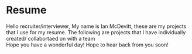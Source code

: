 # Resume
Hello recruiter/interviewer, 
My name is Ian McDevitt, these are my projects that I use for my resume.
The following are projects that I have individually created/ collabortaed on with a team  
Hope you have a wonderful day! Hope to hear back from you soon!
